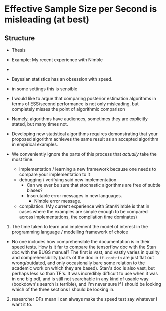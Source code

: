 # Effective Sample Size per Second is misleading (at best)

## Structure

- Thesis
- Example: My recent experience with Nimble
-

- Bayesian statistics has an obsession with speed.
- in some settings this is sensible

- I would like to argue that comparing posterior estimation algorithms in terms of ESS/second performance is not only misleading, but completely misses the point of algorithmic comparison

- Namely, algorithms have audiences, sometimes they are explicitly stated, but many times not.

- Developing new statistical algorithms requires demonstrating that your proposed algorithm achieves the same result as an accepted algorithm in empirical examples.
- We conveniently ignore the parts of this process that _actually_ take the most time.
  - implementation / learning a new framework because one needs to compare your implementation to it
  - debugging / verifying said new implementation
    - Can we ever be sure that stochastic algorithms are free of subtle biases?
    - Inscrutable error messages in new languages.
      - Nimble error message.
  - compilation. (My current experience with Stan/Nimble is that in cases where the examples are simple enough to be compared across implementations, the compilation time dominates)

1. The time taken to learn and implement the model of interest in the programming language / modelling framework of choice
  - No one includes how comprehensible the documentation is in their speed tests. How is it far to compare the tensorflow doc with the Stan doc with the BUGS manual?
  The first is vast, and vastly varies in quality and comprehensibility (parts of the doc in `tf.contrib` are just flat out wrong/outdated, and only occasionally bare some relation to the academic work on which they are based).
  Stan's doc is also vast, but perhaps less so than TF's. It was incredibly difficult to use when it was in one big pdf, and is still not searchable in any kind of usable way (bookdown's search is terrible), and I'm never sure if I should be looking which of the three sections I should be looking in.

2. researcher DFs mean I can always make the speed test say whatever I want it to.